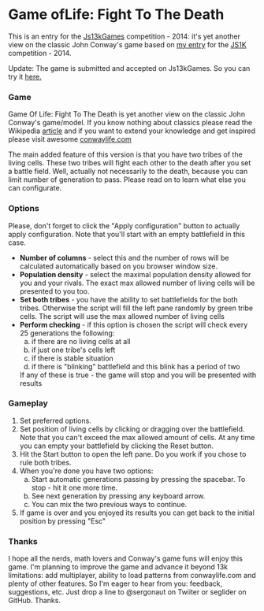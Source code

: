 
Game ofLife: Fight To The Death
===============================

This is an entry for the [Js13kGames](http://js13kgames.com/) competition - 2014:  it's yet another view on the classic John Conway's game based on [my entry](http://js1k.com/2014-dragons/demo/1912) for the [JS1K](http://js1k.com) competition - 2014.

Update: The game is submitted and accepted on Js13kGames. So you can try it [here.](http://js13kgames.com/entries/game-of-life-fight-to-the-death)

### Game

Game Of Life: Fight To The Death is yet another view on the classic John Conway's game/model. If you know nothing about classics please read the Wikipedia [article](http://en.wikipedia.org/wiki/Conway's_Game_of_Life) and if you want to extend your knowledge and get inspired please visit awesome [conwaylife.com](http://conwaylife.com/wiki/Main_Page)

The main added feature of this version is that you have two tribes of the living cells. These two tribes will fight each other to the death after you set a battle field. Well, actually not necessarily to the death, because you can limit number of generation to pass. Please read on to learn what else you can configurate.

### Options

Please, don't forget to click the "Apply configuration" button to actually apply configuration. Note that you'll start with an empty battlefield in this case.

<ul>
	<li><strong>Number of columns</strong> - select this and the number of rows will be calculated automatically based on you browser window size.</li>
	<li><strong>Population density</strong> - select the maximal population density allowed for you and your rivals. The exact max allowed number of living cells will be presented to you too.</li>
	<li><strong>Set both tribes</strong> - you have the ability to set battlefields for the both tribes. Otherwise the script will fill the left pane randomly by green tribe cells. The script will use the max allowed number of living cells</li>
	<li><strong>Perform checking</strong> - if this option is chosen the script will check every 25 generations the following:
		<ol style="list-style-type: lower-alpha;">
			<li>if there are no living cells at all</li>
			<li>if just one tribe's cells left</li>
			<li>if there is stable situation</li>
			<li>if there is "blinking" battlefield and this blink has a period of two</li>
		</ol>
	If any of these is true - the game will stop and you will be presented with results</li>
</ul>

### Gameplay

<ol>
	<li>Set preferred options.</li>
	<li>Set position of living cells by clicking or dragging over the battlefield. Note that you can't exceed the max allowed amount of cells. At any time you can empty your battlefield by clicking the Reset button.</li>
	<li>Hit the Start button to open the left pane. Do you work if you chose to rule both tribes.</li>
	<li>When you're done you have two options:
		<ol style="list-style-type: lower-alpha;">
			<li>Start automatic generations passing by pressing the spacebar. To stop - hit it one more time.</li>
			<li>See next generation by pressing any keyboard arrow.</li>
			<li>You can mix the two previous ways to continue.</li>
		</ol>
	</li>
	<li>If game is over and you enjoyed its results you can get back to the initial position by pressing "Esc"</li>
</ol>

### Thanks

I hope all the nerds, math lovers and Conway's game funs will enjoy this game. I'm planning to improve the game and advance it beyond 13k limitations: add multiplayer, ability to load patterns from conwaylife.com and plenty of other features. So I'm eager to hear from you: feedback, suggestions, etc. Just drop a line to @sergonaut on Twiiter or seglider on GitHub. Thanks.